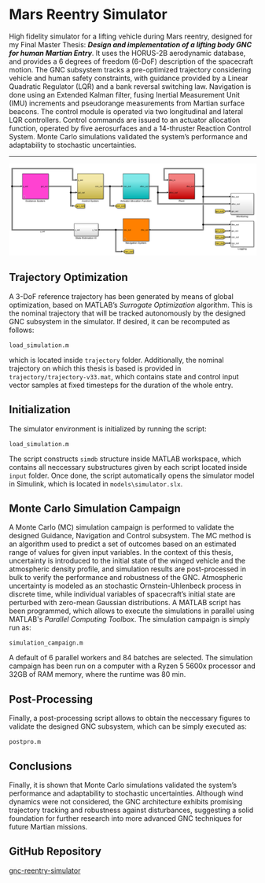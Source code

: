 # Mars Reentry Simulator
High fidelity simulator for a lifting vehicle during Mars reentry, designed for my Final Master Thesis: ***Design and implementation of a lifting body
GNC for human Martian Entry***. It uses the HORUS-2B aerodynamic database, and provides a 6 degrees of freedom (6-DoF) description of the spacecraft motion. The
GNC subsystem tracks a pre-optimized trajectory considering vehicle and human safety constraints, with guidance provided by a Linear Quadratic Regulator (LQR)
and a bank reversal switching law. Navigation is done using an Extended Kalman filter, fusing Inertial Measurement Unit (IMU) increments and pseudorange measurements
from Martian surface beacons. The control module is operated via two longitudinal and lateral LQR controllers. Control commands are issued to an actuator allocation
function, operated by five aerosurfaces and a 14-thruster Reaction Control System. Monte Carlo simulations validated the system’s performance and adaptability to
stochastic uncertainties.

---

![Simulator design overview](/doc/sim.png)

## Trajectory Optimization
A 3-DoF reference trajectory has been generated by means of global optimization, based on MATLAB’s *Surrogate Optimization* algorithm. This is the nominal trajectory that
will be tracked autonomously by the designed GNC subsystem in the simulator. If desired, it can be recomputed as follows:

```
load_simulation.m
```

which is located inside ```trajectory``` folder. Additionally, the nominal trajectory on which this thesis is based is provided in ```trajectory/trajectory-v33.mat```,
which contains state and control input vector samples at fixed timesteps for the duration of the whole entry.

## Initialization
The simulator environment is initialized by running the script:
```
load_simulation.m
```
The script constructs ```simdb``` structure inside MATLAB workspace, which contains all neccessary substructures given by each script located inside ```input``` folder. Once done, the script
automatically opens the simulator model in Simulink, which is located in ```models\simulator.slx```.

## Monte Carlo Simulation Campaign
 A Monte Carlo (MC) simulation campaign is performed to validate the designed Guidance, Navigation and Control subsystem. The MC method is an algorithm used to predict a
set of outcomes based on an estimated range of values for given input variables. In the context of this thesis, uncertainty is introduced to the initial state of the winged
vehicle and the atmospheric density profile, and simulation results are post-processed in bulk to verify the performance and robustness of the GNC. Atmospheric uncertainty
is modeled as an stochastic Ornstein-Uhlenbeck process in discrete time, while individual variables of spacecraft’s initial state are perturbed with zero-mean Gaussian distributions.
A MATLAB script has been programmed, which allows to execute the simulations in parallel using MATLAB's *Parallel Computing Toolbox*. The simulation campaign is simply run as:
```
simulation_campaign.m
```
A default of 6 parallel workers and 84 batches are selected. The simulation campaign has been run on a computer with a Ryzen 5 5600x processor and 32GB of RAM
memory, where the runtime was 80 min.

## Post-Processing
Finally, a post-processing script allows to obtain the neccessary figures to validate the designed GNC subsystem, which can be simply executed as:
```
postpro.m
```

## Conclusions
Finally, it is shown that Monte Carlo simulations validated the system’s performance and adaptability to stochastic uncertainties. Although wind dynamics were not considered, the GNC
architecture exhibits promising trajectory tracking and robustness against disturbances, suggesting a solid foundation for further research into more advanced GNC techniques for future Martian
missions.

## GitHub Repository
[gnc-reentry-simulator](https://github.com/david-bermejo/gnc-reentry-simulator)
